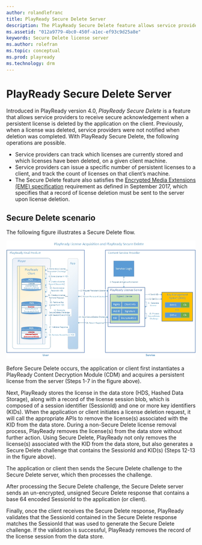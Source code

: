 ```yaml
---
author: rolandlefranc
title: PlayReady Secure Delete Server
description: The PlayReady Secure Delete feature allows service providers to receive secure acknowledgement when a persistent license is deleted by the app on the client.
ms.assetid: "012a9779-4bc0-450f-a1ec-ef93c9d25a8e"
keywords: Secure Delete license server
ms.author: rolefran
ms.topic: conceptual
ms.prod: playready
ms.technology: drm
---
```



# PlayReady Secure Delete Server


Introduced in PlayReady version 4.0, *PlayReady Secure Delete* is a feature that allows service providers to receive secure acknowledgement when a persistent license is deleted by the application on the client. Previously, when a license was deleted, service providers were not notified when deletion was completed. With PlayReady Secure Delete, the following operations are possible.

* Service providers can track which licenses are currently stored and which licenses have been deleted, on a given client machine.
* Service providers can issue a specific number of persistent licenses to a client, and track the count of licenses on that client’s machine.
* The Secure Delete feature also satisfies the [Encrypted Media Extensions (EME) specification](http://www.w3.org/TR/encrypted-media/) requirement as defined in September 2017, which specifies that a record of license deletion must be sent to the server upon license deletion.

## Secure Delete scenario

The following figure illustrates a Secure Delete flow.

![secure delete](../images/playready_secure_delete.jpg)

Before Secure Delete occurs, the application or client first instantiates a PlayReady Content Decryption Module (CDM) and acquires a persistent license from the server (Steps 1-7 in the figure above).

Next, PlayReady stores the license in the data store (HDS, Hashed Data Storage), along with a record of the license session blob, which is composed of a session identifier (SessionId) and one or more key identifiers (KIDs). When the application or client initiates a license deletion request, it will call the appropriate APIs to remove the license(s) associated with the KID from the data store. During a non-Secure Delete license removal process, PlayReady removes the license(s) from the data store without further action. Using Secure Delete, PlayReady not only removes the license(s) associated with the KID from the data store, but also generates a Secure Delete challenge that contains the SessionId and KID(s) (Steps 12-13 in the figure above).

The application or client then sends the Secure Delete challenge to the Secure Delete server, which then processes the challenge.

After processing the Secure Delete challenge, the Secure Delete server sends an un-encrypted, unsigned Secure Delete response that contains a base 64 encoded SessionId to the application (or client).

Finally, once the client receives the Secure Delete response, PlayReady validates that the SessionId contained in the Secure Delete response matches the SessionId that was used to generate the Secure Delete challenge. If the validation is successful, PlayReady removes the record of the license session from the data store.

